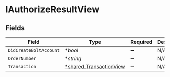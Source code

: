 # IAuthorizeResultView


## Fields

| Field                                                             | Type                                                              | Required                                                          | Description                                                       |
| ----------------------------------------------------------------- | ----------------------------------------------------------------- | ----------------------------------------------------------------- | ----------------------------------------------------------------- |
| `DidCreateBoltAccount`                                            | **bool*                                                           | :heavy_minus_sign:                                                | N/A                                                               |
| `OrderNumber`                                                     | **string*                                                         | :heavy_minus_sign:                                                | N/A                                                               |
| `Transaction`                                                     | [*shared.TransactionView](../../models/shared/transactionview.md) | :heavy_minus_sign:                                                | N/A                                                               |